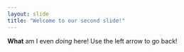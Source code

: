 ```yaml
---
layout: slide
title: "Welcome to our second slide!"
---
```

**What** am I even *doing* here!
Use the left arrow to go back!
